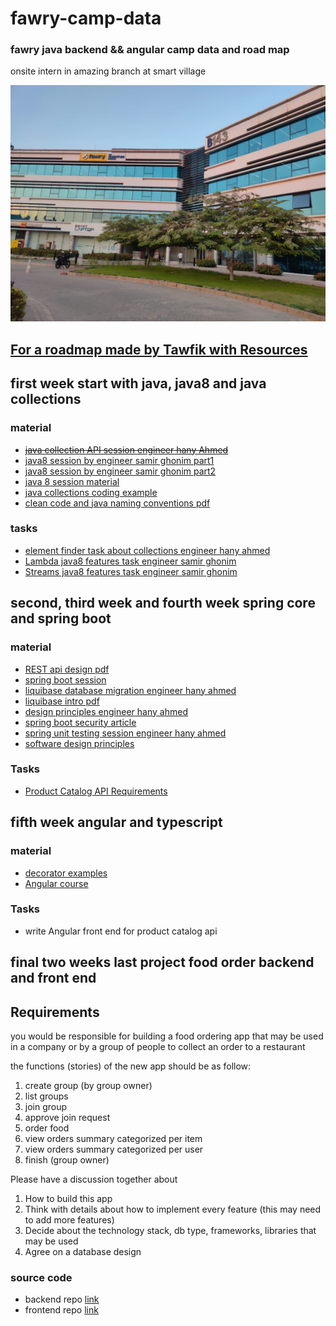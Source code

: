 # fawry-camp-data

### fawry java backend &amp;&amp; angular camp data and road map

onsite intern in amazing branch at smart village

![building image](./images/build.jpeg)
## [For a roadmap made by Tawfik with Resources](./personal_roadmap.md)
## first week start with java, java8 and java collections

### material

- [~~java collection API session engineer hany Ahmed~~]()
- [java8 session by engineer samir ghonim part1](https://drive.google.com/file/d/1yF9nM_oNfC0PRcmZaurEwN7buzfY-DCJ/view)
- [java8 session by engineer samir ghonim part2](https://drive.google.com/file/d/1TSNYwibhM0NQQ4c5F9zt6ZBXmpROh8fR/view)
- [java 8 session material](./session-coding%20material/java8%20session/Java8.java)
- [java collections coding example](./session-coding%20material/java%20collections%20session/Main.java)
- [clean code and java naming conventions pdf](https://drive.google.com/drive/folders/1cE6kRUFEJNFW1ir52WlTk_dI6Uq2ql5J?usp=sharing)

### tasks

- [element finder task about collections engineer hany ahmed](./Tasks-solution/week1Tasks/Tasks/elementFinder.txt)
- [Lambda java8 features task engineer samir ghonim](./Tasks-solution/week1Tasks/Tasks/LambdaExample.java)
- [Streams java8 features task engineer samir ghonim](./Tasks-solution/week1Tasks/Tasks/StreamsExample.java)

## second, third week and fourth week spring core and spring boot

### material

- [REST api design pdf](https://drive.google.com/file/d/1wQ-d_vUxXCczn9cvzfvIf3kTK0DpUsea/view)
- [spring boot session](https://drive.google.com/file/d/1JCXjtnjmmaV9JbCF-riibH8YP1Efj1tU/view?pli=1)
- [liquibase database migration engineer hany ahmed](https://drive.google.com/file/d/1uhBjoU4pYryrK2op7oA8hmHeZ61X9lwg/view)
- [liquibase intro pdf](https://drive.google.com/file/d/1LK8-t6X18lq0LcsATf9Ff1is3qAunlS2/view)
- [design principles engineer hany ahmed](https://drive.google.com/file/d/1bRu1YKcE4kvwa7j5rI1tIXvGfTxWwJ54/view)
- [spring boot security article](https://www.javainuse.com/spring/boot-jwt)
- [spring unit testing session engineer hany ahmed](https://drive.google.com/file/d/12CRdxH7w-J46oWYWA1fJm4Fj-JxVmjPt/view?usp=share_link)
- [software design principles](https://drive.google.com/file/d/1bRu1YKcE4kvwa7j5rI1tIXvGfTxWwJ54/view?usp=share_link)

### Tasks

- [Product Catalog API Requirements](./Tasks-solution/week3Task_spring_api/Task/ProductCatalogRequirements.md)

## fifth week angular and typescript

### material

- [decorator examples](./session-coding%20material/decorator/)
- [Angular course](https://www.udemy.com/course/the-complete-guide-to-angular-2/)

### Tasks

- write Angular front end for product catalog api

## final two weeks last project food order backend and front end

## Requirements

you would be responsible for building a food ordering app that may be used in a company or by a group of people to collect an order to a restaurant

the functions (stories) of the new app should be as follow:

1. create group (by group owner)
2. list groups
3. join group
4. approve join request
5. order food
6. view orders summary categorized per item
7. view orders summary categorized per user
8. finish (group owner)

Please have a discussion together about

1. How to build this app
2. Think with details about how to implement every feature (this may need to add more features)
3. Decide about the technology stack, db type, frameworks, libraries that may be used
4. Agree on a database design

### source code

- backend repo [link](https://github.com/tawfik-s/team-food-ordering-app)
- frontend repo [link](https://github.com/emostafa866/food-order-UI)
